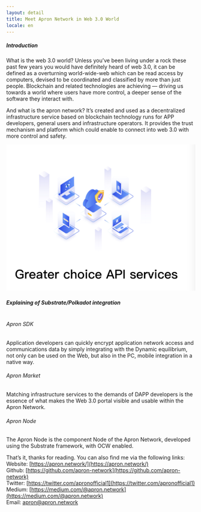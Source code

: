 ```yaml
---
layout: detail
title: Meet Apron Network in Web 3.0 World
locale: en
---
```


##### Introduction

What is the web 3.0 world? Unless you’ve been living under a rock these past few years you would have definitely heard of web 3.0, it can be defined as a overturning world-wide-web which can be read access by computers, devised to be coordinated and classified by more than just people. Blockchain and related technologies are achieving — driving us towards a world where users have more control, a deeper sense of the software they interact with.

And what is the apron network? It’s created and used as a decentralized infrastructure service based on blockchain technology runs for APP developers, general users and infrastructure operators. It provides the trust mechanism and platform which could enable to connect into web 3.0 with more control and safety.

![Greater choice API services](/assets/images/posts/20201209MeetApronNetworkinWeb30World.png)

##### Explaining of Substrate/Polkadot integration <br/><br/>


###### Apron SDK
Application developers can quickly encrypt application network access and communications data by simply integrating with the Dynamic equilibrium, not only can be used on the Web, but also in the PC, mobile integration in a native way.

###### Apron Market
Matching infrastructure services to the demands of DAPP developers is the essence of what makes the Web 3.0 portal visible and usable within the Apron Network.

###### Apron Node
The Apron Node is the component Node of the Apron Network, developed using the Substrate framework, with OCW enabled.

That’s it, thanks for reading. You can also find me via the following links:  <br/>
Website: [https://apron.network/](https://apron.network/)  
Github: [https://github.com/apron-network](https://github.com/apron-network)  
Twitter: [https://twitter.com/apronofficial1](https://twitter.com/apronofficial1)  
Medium: [https://medium.com/@apron.network](https://medium.com/@apron.network)  
Email: [apron@apron.network](mailto:apron@apron.network)  

